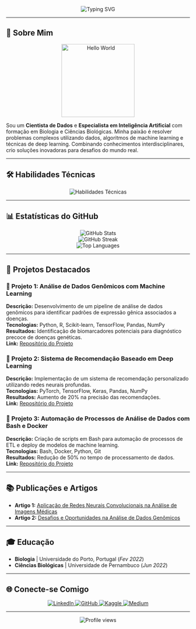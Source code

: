 <!-- Cabeçalho Dinâmico -->
<div align="center">
  <img src="https://readme-typing-svg.demolab.com?font=Fira+Code&pause=1000&color=00FF00&width=435&lines=Transformando+dados+em+decisões;Desenvolvendo+IA+para+um+futuro+melhor" alt="Typing SVG" />
</div>

---

## 👋 Sobre Mim

<div align="center">
  <img src="https://media.giphy.com/media/L1R1tvI9svkIWwpVYr/giphy.gif" alt="Hello World" width="200"/>
</div>

Sou um **Cientista de Dados** e **Especialista em Inteligência Artificial** com formação em Biologia e Ciências Biológicas. Minha paixão é resolver problemas complexos utilizando dados, algoritmos de machine learning e técnicas de deep learning. Combinando conhecimentos interdisciplinares, crio soluções inovadoras para desafios do mundo real.

---

## 🛠️ Habilidades Técnicas

<div align="center">
  <img src="https://skillicons.dev/icons?i=python,r,tensorflow,pytorch,git,docker,linux,bash,mysql,github,aws,gcp,flask,fastapi" alt="Habilidades Técnicas" />
</div>

---

## 📊 Estatísticas do GitHub

<div align="center">
  <img src="https://github-readme-stats.vercel.app/api?username=marcosflino&show_icons=true&count_private=true&hide_border=true&theme=radical" alt="GitHub Stats" />
  <br/>
  <img src="https://github-readme-streak-stats.herokuapp.com/?user=marcosflino&theme=radical&hide_border=true" alt="GitHub Streak" />
  <br/>
  <img src="https://github-readme-stats.vercel.app/api/top-langs/?username=marcosflino&layout=compact&theme=radical&hide_border=true" alt="Top Languages" />
</div>

---

## 🎨 Projetos Destacados

### 🧬 Projeto 1: Análise de Dados Genômicos com Machine Learning
**Descrição:** Desenvolvimento de um pipeline de análise de dados genômicos para identificar padrões de expressão gênica associados a doenças.  
**Tecnologias:** Python, R, Scikit-learn, TensorFlow, Pandas, NumPy  
**Resultados:** Identificação de biomarcadores potenciais para diagnóstico precoce de doenças genéticas.  
**Link:** [Repositório do Projeto](#)

### 🎥 Projeto 2: Sistema de Recomendação Baseado em Deep Learning
**Descrição:** Implementação de um sistema de recomendação personalizado utilizando redes neurais profundas.  
**Tecnologias:** PyTorch, TensorFlow, Keras, Pandas, NumPy  
**Resultados:** Aumento de 20% na precisão das recomendações.  
**Link:** [Repositório do Projeto](#)

### 🤖 Projeto 3: Automação de Processos de Análise de Dados com Bash e Docker
**Descrição:** Criação de scripts em Bash para automação de processos de ETL e deploy de modelos de machine learning.  
**Tecnologias:** Bash, Docker, Python, Git  
**Resultados:** Redução de 50% no tempo de processamento de dados.  
**Link:** [Repositório do Projeto](#)

---

## 📚 Publicações e Artigos

- **Artigo 1:** [Aplicação de Redes Neurais Convolucionais na Análise de Imagens Médicas](#)  
- **Artigo 2:** [Desafios e Oportunidades na Análise de Dados Genômicos](#)  

---

## 🎓 Educação

- **Biologia** | Universidade do Porto, Portugal (_Fev 2022_)  
- **Ciências Biológicas** | Universidade de Pernambuco (_Jun 2022_)  

---

## 🌐 Conecte-se Comigo

<div align="center">
  <a href="https://www.linkedin.com/in/marcosfl/">
    <img src="https://img.shields.io/badge/LinkedIn-0077B5?style=for-the-badge&logo=linkedin&logoColor=white" alt="LinkedIn" />
  </a>
  <a href="https://github.com/marcosflino">
    <img src="https://img.shields.io/badge/GitHub-181717?style=for-the-badge&logo=github&logoColor=white" alt="GitHub" />
  </a>
  <a href="https://kaggle.com/marcosflino">
    <img src="https://img.shields.io/badge/Kaggle-20BEFF?style=for-the-badge&logo=kaggle&logoColor=white" alt="Kaggle" />
  </a>
  <a href="https://medium.com/marcosflino">
    <img src="https://img.shields.io/badge/Medium-12100E?style=for-the-badge&logo=medium&logoColor=white" alt="Medium" />
  </a>
</div>

---

<div align="center">
  <img src="https://komarev.com/ghpvc/?username=marcosflino&style=flat-square&color=blueviolet" alt="Profile views" />
</div>

